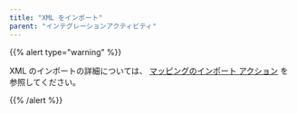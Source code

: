 ```yaml
---
title: "XML をインポート"
parent: "インテグレーションアクティビティ"
---
```


{{% alert type="warning" %}}

XML のインポートの詳細については、 [マッピングのインポート アクション](import-mapping-action) を参照してください。

{{% /alert %}}
